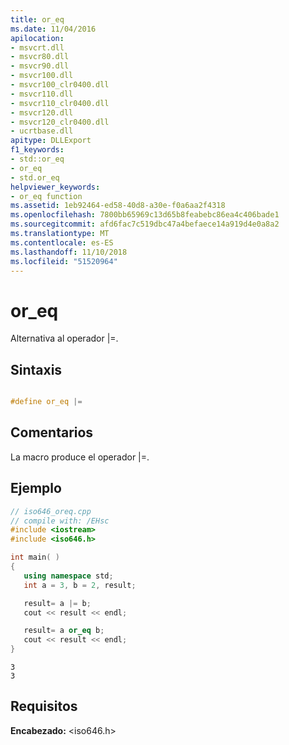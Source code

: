 ```yaml
---
title: or_eq
ms.date: 11/04/2016
apilocation:
- msvcrt.dll
- msvcr80.dll
- msvcr90.dll
- msvcr100.dll
- msvcr100_clr0400.dll
- msvcr110.dll
- msvcr110_clr0400.dll
- msvcr120.dll
- msvcr120_clr0400.dll
- ucrtbase.dll
apitype: DLLExport
f1_keywords:
- std::or_eq
- or_eq
- std.or_eq
helpviewer_keywords:
- or_eq function
ms.assetid: 1eb92464-ed58-40d8-a30e-f0a6aa2f4318
ms.openlocfilehash: 7800bb65969c13d65b8feabebc86ea4c406bade1
ms.sourcegitcommit: afd6fac7c519dbc47a4befaece14a919d4e0a8a2
ms.translationtype: MT
ms.contentlocale: es-ES
ms.lasthandoff: 11/10/2018
ms.locfileid: "51520964"
---
```

# <a name="oreq"></a>or_eq

Alternativa al operador &#124;=.

## <a name="syntax"></a>Sintaxis

```C

#define or_eq |=
```

## <a name="remarks"></a>Comentarios

La macro produce el operador &#124;=.

## <a name="example"></a>Ejemplo

```cpp
// iso646_oreq.cpp
// compile with: /EHsc
#include <iostream>
#include <iso646.h>

int main( )
{
   using namespace std;
   int a = 3, b = 2, result;

   result= a |= b;
   cout << result << endl;

   result= a or_eq b;
   cout << result << endl;
}
```

```Output
3
3
```

## <a name="requirements"></a>Requisitos

**Encabezado:** \<iso646.h>